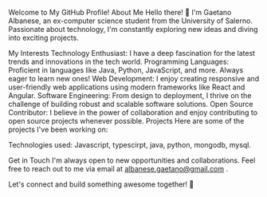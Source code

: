 <!---
- 👋 Hi, I’m @tanosk895, 
- 👀 I’m interested in ...
- 🌱 I’m currently learning ...
- 💞️ I’m looking to collaborate on ...
- 📫 How to reach me ...
- 😄 Pronouns: ...
- ⚡ Fun fact: ...
--->

<!---
tanosk895/tanosk895 is a ✨ special ✨ repository because its `README.md` (this file) appears on your GitHub profile.
You can click the Preview link to take a look at your changes.
--->
Welcome to My GitHub Profile!
About Me
Hello there!
👋 I'm Gaetano Albanese, an ex-computer science student from the University of Salerno. Passionate about technology, I'm constantly exploring new ideas and diving into exciting projects.

My Interests
Technology Enthusiast: I have a deep fascination for the latest trends and innovations in the tech world.
Programming Languages: Proficient in languages like Java, Python, JavaScript, and more. Always eager to learn new ones!
Web Development: I enjoy creating responsive and user-friendly web applications using modern frameworks like React and Angular.
Software Engineering: From design to deployment, I thrive on the challenge of building robust and scalable software solutions.
Open Source Contributor: I believe in the power of collaboration and enjoy contributing to open source projects whenever possible.
Projects
Here are some of the projects I've been working on:


Technologies used: Javascript, typescirpt, java, python, mongodb, mysql.

Get in Touch
I'm always open to new opportunities and collaborations. Feel free to reach out to me via email at albanese.gaetano@gmail.com .

Let's connect and build something awesome together! 🚀
